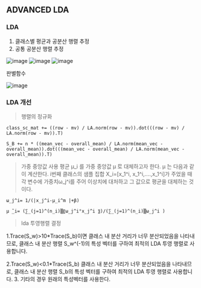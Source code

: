 ## ADVANCED LDA
### LDA
1. 클래스별 평균과 공분산 행렬 추정
2. 공통 공분산 행렬 추정
   
![image](https://github.com/user-attachments/assets/35f4dae8-8641-4da8-bd49-481cba1bdf8c)
![image](https://github.com/user-attachments/assets/b8c4470b-e959-43c9-957b-67313d5f3b9b)
![image](https://github.com/user-attachments/assets/11173a11-dc4e-44ec-ba6d-ae7bcd322400)

판별함수

![image](https://github.com/user-attachments/assets/ced5fdf4-e720-41cc-af51-6e1b30de9c7e)


### LDA 개선
>행렬의 정규화
```
class_sc_mat += ((row - mv) / LA.norm(row - mv)).dot(((row - mv) / LA.norm(row - mv)).T)
```
```
S_B += n * ((mean_vec - overall_mean) / LA.norm(mean_vec - overall_mean)).dot(((mean_vec - overall_mean) / LA.norm(mean_vec - overall_mean)).T)
```
>가중 중앙값 사용
평균 μ_i 를 가중 중앙값 μ ̃로 대체하고자 한다. μ ̃는 다음과 같이 계산한다. i번째 클래스의 샘플 집합 X_i=[x_1^i, x_1^i,….,x_1^i]가 주었을 때 각 변수에 가중치ω_j^i를 주어 이상치에 대처하고 그 값으로 평균을 대체하는 것이다.
```
ω_j^i= 1/(|x_j^i-μ_i^m |+β)
```
```
μ ̃_i= (∑_(j=1)^(n_i)▒〖ω_j^i°x_j^i 〗)/(∑_(j=1)^(n_i)▒ω_j^i )
```
>lda 투영행렬 결정

1.Trace(S_w)>10*Trace(S_b)이면 클래스 내 분산 거리가 너무 분산되었음을 나타내므로, 클래스 내 분산 행렬 S_w^(-1)의 특성 벡터를 구하여 최적의 LDA 투영 행렬로 사용합니다.

2.Trace(S_w)<0.1*Trace(S_b) 클래스 내 분산 거리가 너무 분산되었음을 나타내므로, 클래스 내 분산 행렬 S_b의 특성 벡터를 구하여 최적의 LDA 투영 행렬로 사용합니다.
3. 기타의 경우 원래의 특성벡터를 사용한다.
